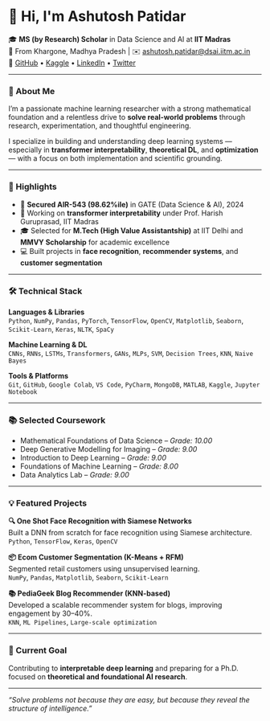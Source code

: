 # 👋 Hi, I'm Ashutosh Patidar

🎓 **MS (by Research) Scholar** in Data Science and AI at **IIT Madras**  
📍 From Khargone, Madhya Pradesh | ✉️ ashutosh.patidar@dsai.iitm.ac.in  
🔗 [GitHub](https://github.com/asu2304) • [Kaggle](https://www.kaggle.com/asu2304) • [LinkedIn](https://www.linkedin.com/in/ashutosh-patidar-091a55171/) • [Twitter](https://twitter.com/Ashutos57570081)

---


### 🧠 About Me

I’m a passionate machine learning researcher with a strong mathematical foundation and a relentless drive to **solve real-world problems** through research, experimentation, and thoughtful engineering.

I specialize in building and understanding deep learning systems — especially in **transformer interpretability**, **theoretical DL**, and **optimization** — with a focus on both implementation and scientific grounding.

---

### 🚀 Highlights

- 🎯 **Secured AIR-543 (98.62%ile)** in GATE (Data Science & AI), 2024  
- 🧪 Working on **transformer interpretability** under Prof. Harish Guruprasad, IIT Madras  
- 🎓 Selected for **M.Tech (High Value Assistantship)** at IIT Delhi and **MMVY Scholarship** for academic excellence  
- 💻 Built projects in **face recognition**, **recommender systems**, and **customer segmentation**

---

### 🛠️ Technical Stack

**Languages & Libraries**  
`Python`, `NumPy`, `Pandas`, `PyTorch`, `TensorFlow`, `OpenCV`, `Matplotlib`, `Seaborn`, `Scikit-Learn`, `Keras`, `NLTK`, `SpaCy`

**Machine Learning & DL**  
`CNNs`, `RNNs`, `LSTMs`, `Transformers`, `GANs`, `MLPs`, `SVM`, `Decision Trees`, `KNN`, `Naive Bayes`

**Tools & Platforms**  
`Git`, `GitHub`, `Google Colab`, `VS Code`, `PyCharm`, `MongoDB`, `MATLAB`, `Kaggle`, `Jupyter Notebook`

---

### 📚 Selected Coursework

- Mathematical Foundations of Data Science – *Grade: 10.00*  
- Deep Generative Modelling for Imaging – *Grade: 9.00*  
- Introduction to Deep Learning – *Grade: 9.00*  
- Foundations of Machine Learning – *Grade: 8.00*  
- Data Analytics Lab – *Grade: 9.00*

---

### 💡 Featured Projects

**🔍 One Shot Face Recognition with Siamese Networks**  
Built a DNN from scratch for face recognition using Siamese architecture.  
`Python`, `TensorFlow`, `Keras`, `OpenCV`

**📦 Ecom Customer Segmentation (K-Means + RFM)**  
Segmented retail customers using unsupervised learning.  
`NumPy`, `Pandas`, `Matplotlib`, `Seaborn`, `Scikit-Learn`

**📚 PediaGeek Blog Recommender (KNN-based)**  
Developed a scalable recommender system for blogs, improving engagement by 30–40%.  
`KNN`, `ML Pipelines`, `Large-scale optimization`

---

### 🧭 Current Goal

Contributing to **interpretable deep learning** and preparing for a Ph.D. focused on **theoretical and foundational AI research**.

---

_“Solve problems not because they are easy, but because they reveal the structure of intelligence.”_
